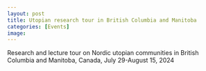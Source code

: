 ```yaml
---
layout: post
title: Utopian research tour in British Columbia and Manitoba 
categories: [Events]
image:
---
```

Research and lecture tour on Nordic utopian communities in British Columbia and Manitoba, Canada, July 29-August 15, 2024

